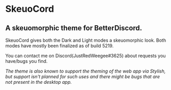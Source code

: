 # SkeuoCord
## A skeuomorphic theme for BetterDiscord.

SkeuoCord gives both the Dark and Light modes a skeuomorphic look. Both modes have mostly been finalized as of build 5219.

You can contact me on Discord(JustRedWeegee#3625) about requests you have/bugs you find.

*The theme is also known to support the theming of the web app via Stylish, but support isn't planned for such uses and there might be bugs that are not present in the desktop app.*
